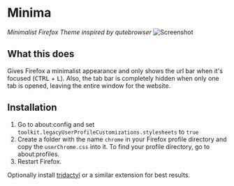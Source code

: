 # Minima
*Minimalist Firefox Theme inspired by qutebrowser*
![Screenshot](screenshot_tabs.png)
## What this does
Gives Firefox a minimalist appearance and only shows the url bar when it's focused (<kbd>CTRL</kbd> + <kbd>L</kbd>). Also, the tab bar is completely hidden when only one tab is opened, leaving the entire window for the website. 
## Installation
1. Go to about:config and set `toolkit.legacyUserProfileCustomizations.stylesheets` to `true`
2. Create a folder with the name `chrome` in your Firefox profile directory and copy the `userChrome.css` into it. To find your profile directory, go to about:profiles.
3. Restart Firefox.

Optionally install [tridactyl](https://github.com/tridactyl/tridactyl) or a similar extension for best results.
